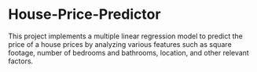 # House-Price-Predictor
This project implements a multiple linear regression model to predict the price of a house prices by analyzing various features such as square footage, number of bedrooms and bathrooms, location, and other relevant factors.
